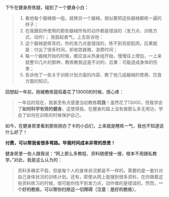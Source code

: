 下午在健身房练腿，碰到了一个健身小白：
> 1. 看他每个器械做一组，就换另一个器械，貌似要把这些器械都练一遍的样子；
> 2. 在我跟前所使用的那些器械所有的动作都是错误的（发力点、训练方式、动作）；
我鼓起勇气，上去告诉他：
> 1. 这个器械是练背的，你的发力点是错误的，练不到背部肌肉，后果就是：付出了很多时间，却收效甚微，浪费时间；
> 2. 每一个器械开始的时候，都应该从热身组开始，慢慢往上增加，一上来就整10几片的那种，教练教我这是不对的，后果：可能造成身体的伤害；
> 3. 告诉他了一些关于训练计划方面的内容、教了他几组器械的使用、饮食方面的知识。

回想起一年前，刚被教练鼓捣着花了13000的时候，很心疼：
> 一年后的现在，我甚至有点感激当初教练**坑我**！虽然花了13000，但我学会了**如何科学有效的健身**。这使得我，在健身的路上没有做那么多无用功，学会了如何在训练的时候保护自己。

如今，在健身房里看到那些刚办了卡的小白们，上来就是瞎练一气，我也不知道说什么好了！

**付费，可以帮我省很多弯路。毕竟时间成本非常的昂贵！**

健身房里一些人跟我说：“网上那么多教程、资料随便搜一搜，根本不用跟私教学。”对此，我是这么认为的：
> 资料多确实不假，但是每个人的身体状况都是不一样的。需要的是一套针对自己身体状况的训练计划。还有，即使从网上能搜到很多资料，在你跟着这些资料练习的时候，很可能你找不到发力点，动作做的是错误的。然而，**一个好的教练，可以帮你扫除这一切障碍（注意：是好的教练）**。

